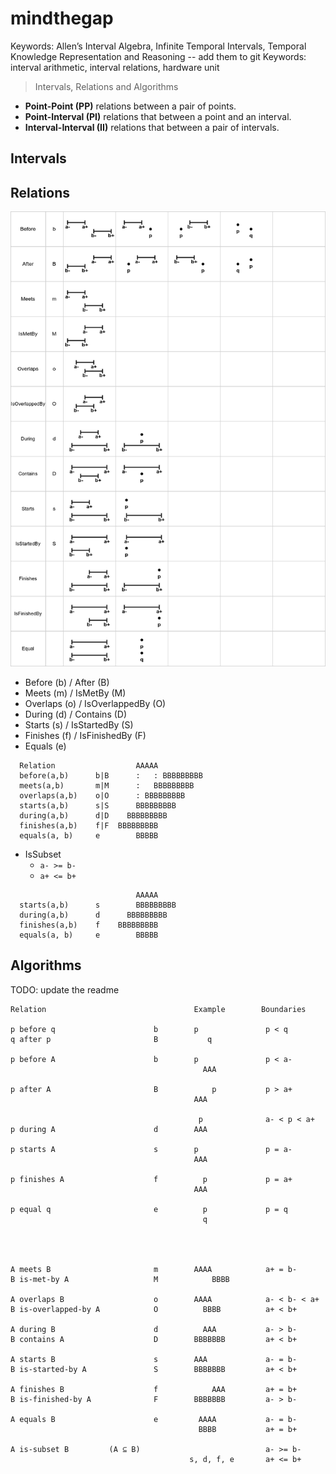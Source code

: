 # mindthegap

Keywords: Allen’s Interval Algebra, Infinite Temporal Intervals, Temporal Knowledge Representation and Reasoning -- add them to git
Keywords: interval arithmetic, interval relations, hardware unit


> Intervals, Relations and Algorithms

- **Point-Point (PP)** relations between a pair of points.
- **Point-Interval (PI)** relations that between a point and an interval.
- **Interval-Interval (II)** relations that between a pair of intervals.

## Intervals

## Relations

![relations.png](res/relations.png)

- Before (b) / After (B)
- Meets (m) / IsMetBy (M)
- Overlaps (o) / IsOverlappedBy (O)
- During (d) / Contains (D)
- Starts (s) / IsStartedBy (S)
- Finishes (f) / IsFinishedBy (F)
- Equals (e)


```text
  Relation                  AAAAA
  before(a,b)      b|B      :   : BBBBBBBBB
  meets(a,b)       m|M      :   BBBBBBBBB
  overlaps(a,b)    o|O      : BBBBBBBBB
  starts(a,b)      s|S      BBBBBBBBB
  during(a,b)      d|D    BBBBBBBBB
  finishes(a,b)    f|F  BBBBBBBBB
  equals(a, b)     e        BBBBB
```

- IsSubset
  - `a- >= b-`
  - `a+ <= b+`

```text
                            AAAAA
  starts(a,b)      s        BBBBBBBBB
  during(a,b)      d      BBBBBBBBB
  finishes(a,b)    f    BBBBBBBBB
  equals(a, b)     e        BBBBB
```

## Algorithms



TODO: update the readme

```text
Relation                                 Example        Boundaries

p before q                      b        p               p < q
q after p                       B           q
        
p before A                      b        p               p < a-
                                           AAA
        
p after A                       B            p           p > a+
                                         AAA
        
                                          p              a- < p < a+
p during A                      d        AAA
        
p starts A                      s        p               p = a-
                                         AAA
        
p finishes A                    f          p             p = a+
                                         AAA
        
p equal q                       e          p             p = q
                                           q
        
        
        
       
A meets B                       m        AAAA            a+ = b-
B is-met-by A                   M            BBBB
        
A overlaps B                    o        AAAA            a- < b- < a+
B is-overlapped-by A            O          BBBB          a+ < b+
        
A during B                      d          AAA           a- > b-
B contains A                    D        BBBBBBB         a+ < b+
        
A starts B                      s        AAA             a- = b-
B is-started-by A               S        BBBBBBB         a+ < b+
        
A finishes B                    f            AAA         a+ = b+
B is-finished-by A              F        BBBBBBB         a- > b-
        
A equals B                      e         AAAA           a- = b-
                                          BBBB           a+ = b+
        
A is-subset B         (A ⊆ B)                            a- >= b-
                                        s, d, f, e       a+ <= b+


```